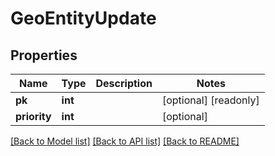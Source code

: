 # GeoEntityUpdate

## Properties
Name | Type | Description | Notes
------------ | ------------- | ------------- | -------------
**pk** | **int** |  | [optional] [readonly] 
**priority** | **int** |  | [optional] 

[[Back to Model list]](../README.md#documentation-for-models) [[Back to API list]](../README.md#documentation-for-api-endpoints) [[Back to README]](../README.md)


